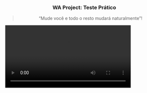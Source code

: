 <h3 align="center">
  WA Project: Teste Prático
</h3>

<blockquote align="center">“Mude você e todo o resto mudará naturalmente”!</blockquote>

<video width="400" controls>
  <source src=".github/wa-teste-pratico.mp4" type="video/mp4">
</video>